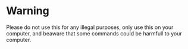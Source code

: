 # Warning

Please do not use this for any illegal purposes, only use this on your computer, and beaware that some commands could be harmfull to your computer.
